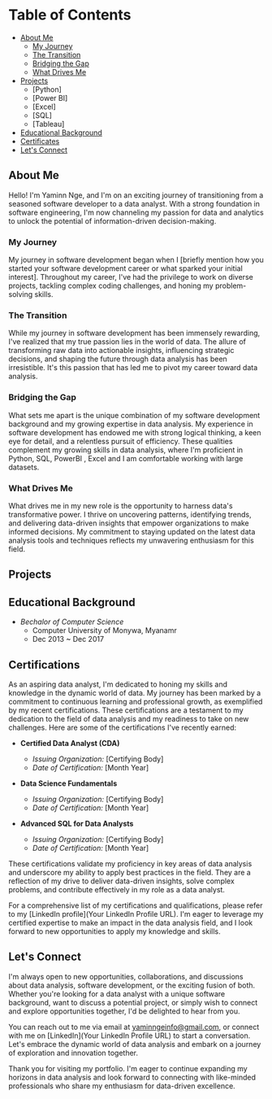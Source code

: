 [//]: # (These are reference links used in the body of this note )

# Table of Contents 

-  [About Me](https://github.com/YaminDO/Data-Analyst-Portfolio/blob/main/README.md#about-me)
    -  [My Journey](https://github.com/YaminDO/Data-Analyst-Portfolio/blob/main/README.md#my-journey)
    -  [The Transition](https://github.com/YaminDO/Data-Analyst-Portfolio/blob/main/README.md#the-transition)
    -  [Bridging the Gap](https://github.com/YaminDO/Data-Analyst-Portfolio/blob/main/README.md#bridging-the-gap)
    -  [What Drives Me](https://github.com/YaminDO/Data-Analyst-Portfolio/blob/main/README.md#what-drives-me)
 -  [Projects](https://github.com/YaminDO/Data-Analyst-Portfolio/blob/main/README.md#projects)
     - [Python]
     - [Power BI]
     - [Excel]
     - [SQL]
     - [Tableau]
 -  [Educational Background](https://github.com/YaminDO/Data-Analyst-Portfolio/blob/main/README.md#educational-background)
 -  [Certificates](https://github.com/YaminDO/Data-Analyst-Portfolio/blob/main/README.md#certificates)
 -  [Let's Connect](https://github.com/YaminDO/Data-Analyst-Portfolio/blob/main/README.md#let's-connect)
   
## About Me

Hello! I'm Yaminn Nge, and I'm on an exciting journey of transitioning from a seasoned software developer to a data analyst. With a strong foundation in software engineering, I'm now channeling my passion for data and analytics to unlock the potential of information-driven decision-making.


### My Journey

My journey in software development began when I [briefly mention how you started your software development career or what sparked your initial interest]. Throughout my career, I've had the privilege to work on diverse projects, tackling complex coding challenges, and honing my problem-solving skills. 

### The Transition

While my journey in software development has been immensely rewarding, I've realized that my true passion lies in the world of data. The allure of transforming raw data into actionable insights, influencing strategic decisions, and shaping the future through data analysis has been irresistible. It's this passion that has led me to pivot my career toward data analysis.

### Bridging the Gap

What sets me apart is the unique combination of my software development background and my growing expertise in data analysis. My experience in software development has endowed me with strong logical thinking, a keen eye for detail, and a relentless pursuit of efficiency. These qualities complement my growing skills in data analysis, where I'm proficient in Python, SQL, PowerBI , Excel and I am comfortable working with large datasets.

### What Drives Me

What drives me in my new role is the opportunity to harness data's transformative power. I thrive on uncovering patterns, identifying trends, and delivering data-driven insights that empower organizations to make informed decisions. My commitment to staying updated on the latest data analysis tools and techniques reflects my unwavering enthusiasm for this field.

## Projects

## Educational Background
-  *Bechalor of Computer Science*
    * Computer University of Monywa, Myanamr
    * Dec 2013  ~ Dec 2017 


## Certifications
As an aspiring data analyst, I'm dedicated to honing my skills and knowledge in the dynamic world of data. My journey has been marked by a commitment to continuous learning and professional growth, as exemplified by my recent certifications. These certifications are a testament to my dedication to the field of data analysis and my readiness to take on new challenges.
Here are some of the certifications I've recently earned:

- **Certified Data Analyst (CDA)**
  - *Issuing Organization:* [Certifying Body]
  - *Date of Certification:* [Month Year]

- **Data Science Fundamentals**
  - *Issuing Organization:* [Certifying Body]
  - *Date of Certification:* [Month Year]

- **Advanced SQL for Data Analysts**
  - *Issuing Organization:* [Certifying Body]
  - *Date of Certification:* [Month Year]

These certifications validate my proficiency in key areas of data analysis and underscore my ability to apply best practices in the field. They are a reflection of my drive to deliver data-driven insights, solve complex problems, and contribute effectively in my role as a data analyst.

For a comprehensive list of my certifications and qualifications, please refer to my [LinkedIn profile](Your LinkedIn Profile URL). I'm eager to leverage my certified expertise to make an impact in the data analysis field, and I look forward to new opportunities to apply my knowledge and skills.

## Let's Connect

I'm always open to new opportunities, collaborations, and discussions about data analysis, software development, or the exciting fusion of both. Whether you're looking for a data analyst with a unique software background, want to discuss a potential project, or simply wish to connect and explore opportunities together, I'd be delighted to hear from you.

You can reach out to me via email at yaminngeinfo@gmail.com, or connect with me on [LinkedIn](Your LinkedIn Profile URL) to start a conversation. Let's embrace the dynamic world of data analysis and embark on a journey of exploration and innovation together.

Thank you for visiting my portfolio. I'm eager to continue expanding my horizons in data analysis and look forward to connecting with like-minded professionals who share my enthusiasm for data-driven excellence.

